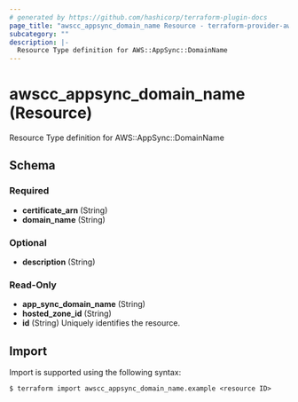 ```yaml
---
# generated by https://github.com/hashicorp/terraform-plugin-docs
page_title: "awscc_appsync_domain_name Resource - terraform-provider-awscc"
subcategory: ""
description: |-
  Resource Type definition for AWS::AppSync::DomainName
---
```


# awscc_appsync_domain_name (Resource)

Resource Type definition for AWS::AppSync::DomainName



<!-- schema generated by tfplugindocs -->
## Schema

### Required

- **certificate_arn** (String)
- **domain_name** (String)

### Optional

- **description** (String)

### Read-Only

- **app_sync_domain_name** (String)
- **hosted_zone_id** (String)
- **id** (String) Uniquely identifies the resource.

## Import

Import is supported using the following syntax:

```shell
$ terraform import awscc_appsync_domain_name.example <resource ID>
```
